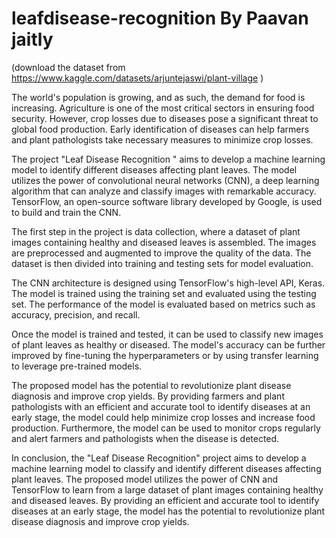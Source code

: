 # leafdisease-recognition By Paavan jaitly

(download the dataset from https://www.kaggle.com/datasets/arjuntejaswi/plant-village )

The world's population is growing, and as such, the demand for food is increasing. Agriculture is one of the most critical sectors in ensuring food security. However, crop losses due to diseases pose a significant threat to global food production. Early identification of diseases can help farmers and plant pathologists take necessary measures to minimize crop losses.

The project "Leaf Disease Recognition " aims to develop a machine learning model to identify different diseases affecting plant leaves. The model utilizes the power of convolutional neural networks (CNN), a deep learning algorithm that can analyze and classify images with remarkable accuracy. TensorFlow, an open-source software library developed by Google, is used to build and train the CNN.

The first step in the project is data collection, where a dataset of plant images containing healthy and diseased leaves is assembled. The images are preprocessed and augmented to improve the quality of the data. The dataset is then divided into training and testing sets for model evaluation.

The CNN architecture is designed using TensorFlow's high-level API, Keras. The model is trained using the training set and evaluated using the testing set. The performance of the model is evaluated based on metrics such as accuracy, precision, and recall.

Once the model is trained and tested, it can be used to classify new images of plant leaves as healthy or diseased. The model's accuracy can be further improved by fine-tuning the hyperparameters or by using transfer learning to leverage pre-trained models.

The proposed model has the potential to revolutionize plant disease diagnosis and improve crop yields. By providing farmers and plant pathologists with an efficient and accurate tool to identify diseases at an early stage, the model could help minimize crop losses and increase food production. Furthermore, the model can be used to monitor crops regularly and alert farmers and pathologists when the disease is detected.

In conclusion, the "Leaf Disease Recognition" project aims to develop a machine learning model to classify and identify different diseases affecting plant leaves. The proposed model utilizes the power of CNN and TensorFlow to learn from a large dataset of plant images containing healthy and diseased leaves. By providing an efficient and accurate tool to identify diseases at an early stage, the model has the potential to revolutionize plant disease diagnosis and improve crop yields.
